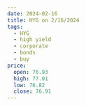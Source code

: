 ```yaml
---
date: 2024-02-16
title: HYG on 2/16/2024
tags: 
  - HYG
  - high yield
  - corporate
  - bonds
  - buy
price:
  open: 76.93
  high: 77.01
  low: 76.82
  close: 76.91
---
```

<div class="post">
<snapshot-grid 
    :reports="['2024/02/15/CTA/HYG', '2024/02/16/CTA/HYG', '2024/02/16/MTP/HYG']"
    chart="2024/02/16/Chart/HYG"
/>
<p>

</p>
<p>

</p>
</div>